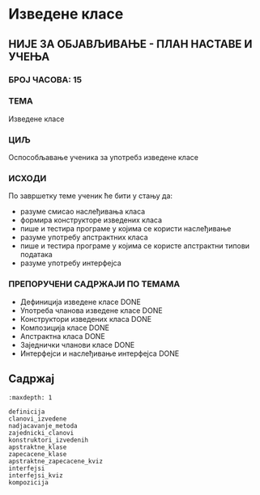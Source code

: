 # Изведене класе

## НИЈЕ ЗА ОБЈАВЉИВАЊЕ - ПЛАН НАСТАВЕ И УЧЕЊА

### БРОЈ ЧАСОВА: 15

### ТЕМА

Изведене класе

### ЦИЉ

Оспособљавање ученика за употребз изведене класе

### ИСХОДИ

По завршетку теме ученик ће бити у стању да:

* разуме смисао наслеђивања класа
* формира конструкторе изведених класа
* пише и тестира програме у којима се користи наслеђивање
* разуме употребу апстрактних класа
* пише и тестира програме у којима се користе апстрактни типови података
* разуме употребу интерфејса

### ПРЕПОРУЧЕНИ САДРЖАЈИ ПО ТЕМАМА

* Дефиниција изведене класе DONE
* Употреба чланова изведене класе DONE
* Конструктори изведених класа DONE
* Композиција класе DONE
* Апстрактна класа DONE
* Заједнички чланови класе DONE
* Интерфејси и наслеђивање интерфејса DONE

## Садржај

```{toctree}
:maxdepth: 1

definicija
clanovi_izvedene
nadjacavanje_metoda
zajednicki_clanovi
konstruktori_izvedenih
apstraktne_klase
zapecacene_klase
apstraktne_zapecacene_kviz
interfejsi
interfejsi_kviz
kompozicija
```
